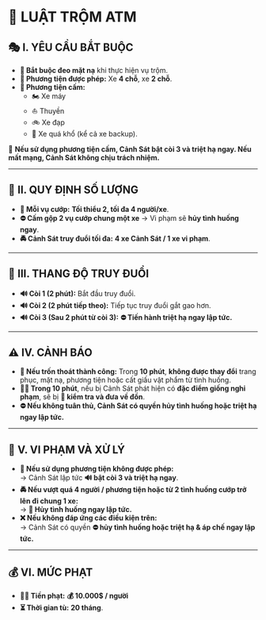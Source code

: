 # 🏧 **LUẬT TRỘM ATM**  

## 🎭 **I. YÊU CẦU BẮT BUỘC**  

- **🔹 Bắt buộc đeo mặt nạ** khi thực hiện vụ trộm.  
- **🚗 Phương tiện được phép:** Xe **4 chỗ**, xe **2 chỗ**.  
- **🚫 Phương tiện cấm:**  
  - 🏍️ Xe máy  
  - ⛵ Thuyền  
  - 🚲 Xe đạp  
  - 🚛 Xe quá khổ (kể cả xe backup).  

🚨 **Nếu sử dụng phương tiện cấm, Cảnh Sát bật còi 3 và triệt hạ ngay. Nếu mất mạng, Cảnh Sát không chịu trách nhiệm.**  

---

## 👥 **II. QUY ĐỊNH SỐ LƯỢNG**  

- **🔢 Mỗi vụ cướp:** **Tối thiểu 2, tối đa 4 người/xe**.  
- **⛔ Cấm gộp 2 vụ cướp chung một xe** → Vi phạm sẽ **hủy tình huống ngay**.  
- **🚔 Cảnh Sát truy đuổi tối đa:** **4 xe Cảnh Sát / 1 xe vi phạm**.  

---

## 🚦 **III. THANG ĐỘ TRUY ĐUỔI**  

- **🔊 Còi 1 (2 phút):** Bắt đầu truy đuổi.  
- **🔊 Còi 2 (2 phút tiếp theo):** Tiếp tục truy đuổi gắt gao hơn.  
- **🔊 Còi 3 (Sau 2 phút từ còi 3):** **⛔ Tiến hành triệt hạ ngay lập tức.**  

---

## ⚠️ **IV. CẢNH BÁO**  

- **🚷 Nếu trốn thoát thành công:** Trong **10 phút**, **không được thay đổi** trang phục, mặt nạ, phương tiện hoặc cất giấu vật phẩm từ tình huống.  
- **👮‍♂️ Trong 10 phút**, nếu bị Cảnh Sát phát hiện có **đặc điểm giống nghi phạm**, sẽ bị **📜 kiểm tra và đưa về đồn**.  
- **⛔ Nếu không tuân thủ, Cảnh Sát có quyền hủy tình huống hoặc triệt hạ ngay lập tức.**  

---

## 🚨 **V. VI PHẠM VÀ XỬ LÝ**  

- **🚗 Nếu sử dụng phương tiện không được phép:**  
  → Cảnh Sát lập tức **🔊 bật còi 3 và triệt hạ ngay**.  
- **🚔 Nếu vượt quá 4 người / phương tiện hoặc từ 2 tình huống cướp trở lên đi chung 1 xe:**  
  → **🚫 Hủy tình huống ngay lập tức.**  
- **❌ Nếu không đáp ứng các điều kiện trên:**  
  → Cảnh Sát có quyền **⛔ hủy tình huống hoặc triệt hạ & áp chế ngay lập tức.**  

---

## 💰 **VI. MỨC PHẠT**  

- **🦹‍♂️ Tiền phạt:** **💰 10.000$ / người**  
- **⏳ Thời gian tù:** **20 tháng**.  

